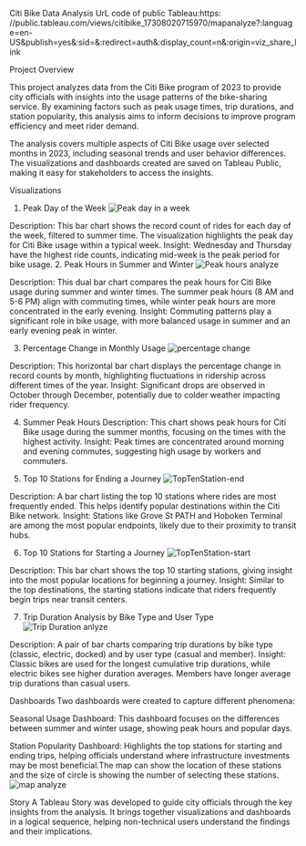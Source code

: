 Citi Bike Data Analysis
UrL code of public Tableau:https: //public.tableau.com/views/citibike_17308020715970/mapanalyze?:language=en-US&publish=yes&:sid=&:redirect=auth&:display_count=n&:origin=viz_share_link


Project Overview

This project analyzes data from the Citi Bike program of 2023 to provide city officials with insights into the usage patterns of the bike-sharing service. By examining factors such as peak usage times, trip durations, and station popularity, this analysis aims to inform decisions to improve program efficiency and meet rider demand.

The analysis covers multiple aspects of Citi Bike usage over selected months in 2023, including seasonal trends and user behavior differences. The visualizations and dashboards created are saved on Tableau Public, making it easy for stakeholders to access the insights.

Visualizations

1. Peak Day of the Week
   ![Peak day in a week](https://github.com/user-attachments/assets/293372d5-bfd6-4a8e-a931-bbbbe5afeaaf)

Description: This bar chart shows the record count of rides for each day of the week, filtered to summer time. The visualization highlights the peak day for Citi Bike usage within a typical week.
Insight: Wednesday and Thursday have the highest ride counts, indicating mid-week is the peak period for bike usage.
2. Peak Hours in Summer and Winter
![Peak hours analyze](https://github.com/user-attachments/assets/ad6d5c9d-91f0-4c2e-9744-98742da11d78)

Description: This dual bar chart compares the peak hours for Citi Bike usage during summer and winter times. The summer peak hours (8 AM and 5-6 PM) align with commuting times, while winter peak hours are more concentrated in the early evening.
Insight: Commuting patterns play a significant role in bike usage, with more balanced usage in summer and an early evening peak in winter.

3. Percentage Change in Monthly Usage
![percentage change](https://github.com/user-attachments/assets/0bd3a5c9-3005-42f3-9ae0-288df9572cd1)

Description: This horizontal bar chart displays the percentage change in record counts by month, highlighting fluctuations in ridership across different times of the year.
Insight: Significant drops are observed in October through December, potentially due to colder weather impacting rider frequency.

4. Summer Peak Hours
Description: This chart shows peak hours for Citi Bike usage during the summer months, focusing on the times with the highest activity.
Insight: Peak times are concentrated around morning and evening commutes, suggesting high usage by workers and commuters.

6. Top 10 Stations for Ending a Journey
![TopTenStation-end](https://github.com/user-attachments/assets/70ba20cd-9464-45fa-b663-cc54866fed61)

Description: A bar chart listing the top 10 stations where rides are most frequently ended. This helps identify popular destinations within the Citi Bike network.
Insight: Stations like Grove St PATH and Hoboken Terminal are among the most popular endpoints, likely due to their proximity to transit hubs.

6. Top 10 Stations for Starting a Journey
![TopTenStation-start](https://github.com/user-attachments/assets/87643882-e933-46f7-95fe-2d29fcd2fbe0)

Description: This bar chart shows the top 10 starting stations, giving insight into the most popular locations for beginning a journey.
Insight: Similar to the top destinations, the starting stations indicate that riders frequently begin trips near transit centers.

7. Trip Duration Analysis by Bike Type and User Type
![Trip Duration anlyze](https://github.com/user-attachments/assets/50c2cbe0-085f-4d62-90e4-209fca8d8cae)

Description: A pair of bar charts comparing trip durations by bike type (classic, electric, docked) and by user type (casual and member).
Insight: Classic bikes are used for the longest cumulative trip durations, while electric bikes see higher duration averages. Members have longer average trip durations than casual users.


Dashboards
Two dashboards were created to capture different phenomena:

Seasonal Usage Dashboard: This dashboard focuses on the differences between summer and winter usage, showing peak hours and popular days.

Station Popularity Dashboard: Highlights the top stations for starting and ending trips, helping officials understand where infrastructure investments may be most beneficial.The map can show the location of these stations and the size of circle is showing the number of selecting these stations.
![map analyze](https://github.com/user-attachments/assets/ee0421fa-9680-47bb-9587-6b3c69122b7c)

Story
A Tableau Story was developed to guide city officials through the key insights from the analysis. It brings together visualizations and dashboards in a logical sequence, helping non-technical users understand the findings and their implications.

